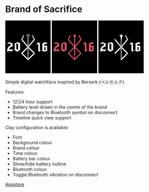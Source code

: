 # Brand of Sacrifice

![Aplite](https://github.com/jyntran/pebble-brand-of-sacrifice/blob/master/screenshots/aplite.png)
![Basalt](https://github.com/jyntran/pebble-brand-of-sacrifice/blob/master/screenshots/basalt2.png)
![Diorite](https://github.com/jyntran/pebble-brand-of-sacrifice/blob/master/screenshots/dioriteb.png)

Simple digital watchface inspired by Berserk (ベルセルク).

Features:
- 12/24 hour support
- Battery level drawn in the centre of the brand
- Brand changes to Bluetooth symbol on disconnect
- Timeline quick view support

Clay configuration is available:
- Font
- Background colour
- Brand colour
- Time colour
- Battery bar colour
- Show/hide battery outline
- Bluetooth colour
- Toggle Bluetooth vibration on disconnect

[Appstore](https://apps.getpebble.com/applications/5828c7b08c7fff999a00014d)
